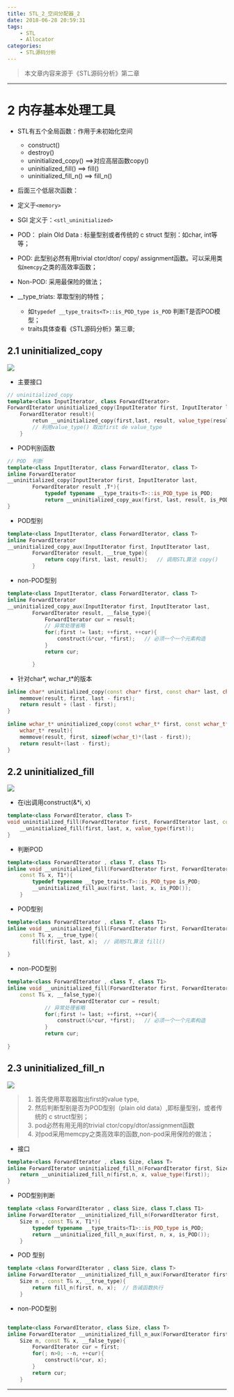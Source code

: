 ```yaml
---
title: STL_2_空间分配器_2
date: 2018-06-28 20:59:31
tags:
	- STL
	- Allocator
categories:
	- STL源码分析
---
```


> 本文章内容来源于《STL源码分析》第二章
---
# 2 内存基本处理工具
- STL有五个全局函数：作用于未初始化空间
  - construct()
  - destroy()
  - uninitialized_copy() ==>对应高层函数copy()
  - uninitialized_fill() ==> fill()
  - uninitialized_fill_n() ==> fill_n()
 
- 后面三个低层次函数：
- 定义于`<memory>`
- SGI 定义于：`<stl_uninitialized>`

- POD： plain Old Data : 标量型别或者传统的 c struct 型别：如char, int等等；
- POD: 此型别必然有用trivial ctor/dtor/ copy/ assignment函数。可以采用类似`memcpy`之类的高效率函数；
- Non-POD: 采用最保险的做法；

- __type_triats: 萃取型别的特性；
  - 如`typedef __type_traits<T>::is_POD_type is_POD` 判断T是否POD模型；
  - traits具体查看《STL源码分析》第三章;


## 2.1 uninitialized_copy

![](https://upload-images.jianshu.io/upload_images/5361608-f7bb5f4e8c3c7791.png?imageMogr2/auto-orient/strip%7CimageView2/2/w/1240)

- 主要接口
```c++
// uninitialized_copy
template<class InputIterator, class ForwardIterator>
ForwardIterator uninitialized_copy(InputIterator first, InputIterator last,
	ForwardIterator result){
		retun __uninitialized_copy(first,last, result, value_type(result));
		// 利用value_type() 取出first de value_type
	}
```

- POD判别函数
```c++	
// POD  判断
template<class InputIterator, class ForwardIterator, class T>
inline ForwardIterator
__uninitialized_copy(InputIterator first, InputIterator last, 
		ForwardIterator result ,T*){
			typedef typename __type_traits<T>::is_POD_type is_POD;
			return __uninitialized_copy_aux(first, last, result, is_POD());
}
```

- POD型别

```c++
template<class InputIterator, class ForwardIterator, class T>
inline ForwardIterator
__uninitialized_copy_aux(InputIterator first, InputIterator last,
		ForwardIterator result, __true_type){
			return copy(first, last, result);   // 调用STL算法 copy()
		}	

```

- non-POD型别


```c++ 
template<class InputIterator, class ForwardIterator, class T>
inline ForwardIterator
__uninitialized_copy_aux(InputIterator first, InputIterator last,
		ForwardIterator result, __false_type){
			ForwardIterator cur = result;
			// 异常处理省略
			for(;first != last; ++first, ++cur){
				construct(&*cur, *first);   // 必须一个一个元素构造
			}
			return cur;

		}	
```	
	
	
-  针对char\*, wchar_t\*的版本

```c++
inline char* uninitialized_copy(const char* first, const char* last, char* result){
	memmove(result, first, last - first);
	return result + (last - first);
} 
	
inline wchar_t* uninitialized_copy(const wchar_t* first, const wchar_t* last,
	wchar_t* result){
	memmove(result, first, sizeof(wchar_t)*(last - first));
	return result+(last - first);
}
```


## 2.2 uninitialized_fill


![](https://upload-images.jianshu.io/upload_images/5361608-89af66f445096a72.png?imageMogr2/auto-orient/strip%7CimageView2/2/w/1240)

-  在i出调用construct(&*i, x)

```c++
template<class ForwardIterator, class T>
void uninitialized_fill(ForwardIterator first, ForwardIterator last, const T& x){
	__uninitialized_fill(first, last, x, value_type(first));
}

```


- 判断POD



```c++
template<class ForwardIterator , class T, class T1>
inline void __uninitialized_fill(ForwardIterator first, ForwardIterator last,
	const T& x, T1*){
		typedef typename __type_traits<T>::is_POD_type is_POD;
		__uninitialized_fill_aux(first, last, x, is_POD());
	}

```	


	
- POD型别


```c++
template<class ForwardIterator , class T, class T1>
inline void __uninitialized_fill(ForwardIterator first, ForwardIterator last,
	const T& x, __true_type){
		fill(first, last, x);  // 调用STL算法 fill()
		
}

```


-  non-POD型别



```c++
template<class ForwardIterator , class T, class T1>
inline void __uninitialized_fill(ForwardIterator first, ForwardIterator last,
	const T& x, __false_type){
					ForwardIterator cur = result;
			// 异常处理省略
			for(;first != last; ++first, ++cur){
				construct(&*cur, *first);   // 必须一个一个元素构造
			}
			return cur;
		
}
```


## 2.3 uninitialized_fill_n

![](https://upload-images.jianshu.io/upload_images/5361608-9fd0facaaf195893.png?imageMogr2/auto-orient/strip%7CimageView2/2/w/1240)

>
>	1. 首先使用萃取器取出first的value type,
>	2. 然后判断型别是否为POD型别（plain old data）,即标量型别，或者传统的 c struct型别；
>	3. pod必然有用无用的trivial ctor/copy/dtor/assignment函数
>	4. 对pod采用memcpy之类高效率的函数,non-pod采用保险的做法；

- 接口



```c++
template<class ForwardIterator , class Size, class T>
inline ForwardIterator uninitialized_fill_n(ForwardIterator first, Size n, const T& x){
	return __uninitialized_fill_n(first,n, x, value_type(first));
}
```



-  POD型别判断



```c++
template <class ForwardIterator , class Size, class T,class T1>
inline ForwardIterator __uninitialized_fill_n(ForwardIterator first,
	Size n , const T& x, T1*){
		typedef typename __type_traits<T1>::is_POD_type is_POD;
		return __uninitialized_fill_n_aux(first, n, x, is_POD());
	}
```


- POD 型别


```c++
template <class ForwardIterator , class Size, class T>
inline ForwardIterator __uninitialized_fill_n_aux(ForwardIterator first,
	Size n , const T& x, __true_type){
		return fill_n(first, n, x);  // 告诫函数执行
	}

```
	
-  non-POD型别



```c++

template<class ForwardIterator, class Size, class T>
inline ForwardIterator __uninitialized_fill_n_aux(ForwardIterator first,
	Size n, const T& x, __false_type){
		ForwardIterator cur = first;
		for(; n>0; --n, ++cur){
			construct(&*cur, x);
		}
		return cur;
	}
``` 

---


